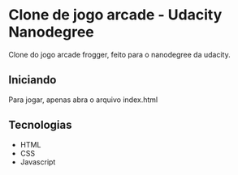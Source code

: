 # Clone de jogo arcade - Udacity Nanodegree

Clone do jogo arcade frogger, feito para o nanodegree da udacity.

## Iniciando
  Para jogar, apenas abra o arquivo index.html
    
## Tecnologias
* HTML
* CSS
* Javascript